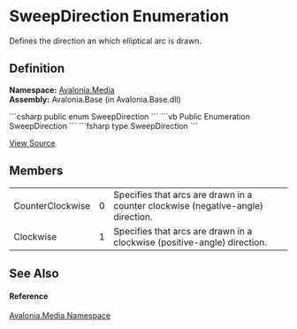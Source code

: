 # SweepDirection Enumeration


Defines the direction an which elliptical arc is drawn.



## Definition
**Namespace:** <a href="N_Avalonia_Media">Avalonia.Media</a>  
**Assembly:** Avalonia.Base (in Avalonia.Base.dll)

<Tabs groupId="api-code-preview">
<TabItem value="csharp" label="C#">
```csharp
public enum SweepDirection
```
</TabItem>
<TabItem value="vb" label="VB">
```vb
Public Enumeration SweepDirection
```
</TabItem>
<TabItem value="fsharp" label="F#">
```fsharp
type SweepDirection
```
</TabItem>
</Tabs>



<a href="https://github.com/AvaloniaUI/Avalonia/tree/master/src/Avalonia.Base/Media/SweepDirection.cs" title="View the source code">View Source</a>



## Members
<table>
<tr>
<td>CounterClockwise</td>
<td>0</td>
<td>Specifies that arcs are drawn in a counter clockwise (negative-angle) direction.</td>
</tr>
<tr>
<td>Clockwise</td>
<td>1</td>
<td>Specifies that arcs are drawn in a clockwise (positive-angle) direction.</td>
</tr>
</table>

## See Also


#### Reference
<a href="N_Avalonia_Media">Avalonia.Media Namespace</a>  


